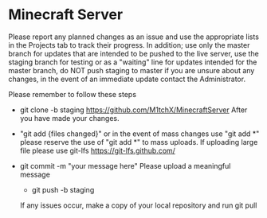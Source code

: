 # Minecraft Server

Please report any planned changes as an issue and use the appropriate lists in the Projects tab to track their progress. In addition; use only the master branch for updates that are intended to be pushed to the live server, use the staging branch for testing or as a "waiting" line for updates intended for the master branch, do NOT push staging to master if you are unsure about any changes, in the event of an immediate update contact the Administrator.

Please remember to follow these steps

- git clone -b staging https://github.com/M1tchX/MinecraftServer
  After you have made your changes.
- "git add {files changed}" or in the event of mass changes use "git add *" please reserve the use of "git add *" to mass uploads.
If uploading large file please use git-lfs https://git-lfs.github.com/

- git commit -m "your message here"
  Please upload a meaningful message
  
  - git push -b staging
  
  
  If any issues occur, make a copy of your local repository and run git pull

